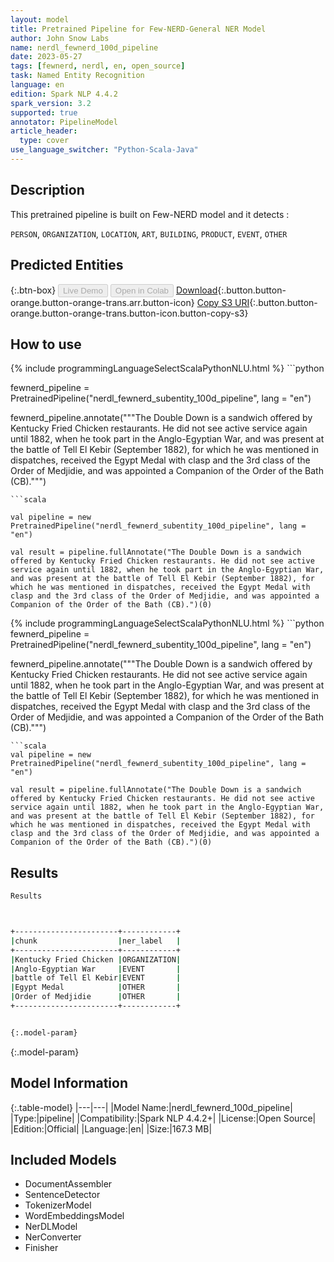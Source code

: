 ```yaml
---
layout: model
title: Pretrained Pipeline for Few-NERD-General NER Model
author: John Snow Labs
name: nerdl_fewnerd_100d_pipeline
date: 2023-05-27
tags: [fewnerd, nerdl, en, open_source]
task: Named Entity Recognition
language: en
edition: Spark NLP 4.4.2
spark_version: 3.2
supported: true
annotator: PipelineModel
article_header:
  type: cover
use_language_switcher: "Python-Scala-Java"
---
```


## Description

This pretrained pipeline is built on Few-NERD model and it detects :

`PERSON`, `ORGANIZATION`, `LOCATION`, `ART`, `BUILDING`, `PRODUCT`, `EVENT`, `OTHER`

## Predicted Entities



{:.btn-box}
<button class="button button-orange" disabled>Live Demo</button>
<button class="button button-orange" disabled>Open in Colab</button>
[Download](https://s3.amazonaws.com/auxdata.johnsnowlabs.com/public/models/nerdl_fewnerd_100d_pipeline_en_4.4.2_3.2_1685205191285.zip){:.button.button-orange.button-orange-trans.arr.button-icon}
[Copy S3 URI](s3://auxdata.johnsnowlabs.com/public/models/nerdl_fewnerd_100d_pipeline_en_4.4.2_3.2_1685205191285.zip){:.button.button-orange.button-orange-trans.button-icon.button-copy-s3}

## How to use

<div class="tabs-box" markdown="1">
{% include programmingLanguageSelectScalaPythonNLU.html %}
```python

fewnerd_pipeline = PretrainedPipeline("nerdl_fewnerd_subentity_100d_pipeline", lang = "en")

fewnerd_pipeline.annotate("""The Double Down is a sandwich offered by Kentucky Fried Chicken restaurants. He did not see active service again until 1882, when he took part in the Anglo-Egyptian War, and was present at the battle of Tell El Kebir (September 1882), for which he was mentioned in dispatches, received the Egypt Medal with clasp and the 3rd class of the Order of Medjidie, and was appointed a Companion of the Order of the Bath (CB).""")
```
```scala

val pipeline = new PretrainedPipeline("nerdl_fewnerd_subentity_100d_pipeline", lang = "en")

val result = pipeline.fullAnnotate("The Double Down is a sandwich offered by Kentucky Fried Chicken restaurants. He did not see active service again until 1882, when he took part in the Anglo-Egyptian War, and was present at the battle of Tell El Kebir (September 1882), for which he was mentioned in dispatches, received the Egypt Medal with clasp and the 3rd class of the Order of Medjidie, and was appointed a Companion of the Order of the Bath (CB).")(0)
```
</div>

<div class="tabs-box" markdown="1">
{% include programmingLanguageSelectScalaPythonNLU.html %}
```python
fewnerd_pipeline = PretrainedPipeline("nerdl_fewnerd_subentity_100d_pipeline", lang = "en")

fewnerd_pipeline.annotate("""The Double Down is a sandwich offered by Kentucky Fried Chicken restaurants. He did not see active service again until 1882, when he took part in the Anglo-Egyptian War, and was present at the battle of Tell El Kebir (September 1882), for which he was mentioned in dispatches, received the Egypt Medal with clasp and the 3rd class of the Order of Medjidie, and was appointed a Companion of the Order of the Bath (CB).""")
```
```scala
val pipeline = new PretrainedPipeline("nerdl_fewnerd_subentity_100d_pipeline", lang = "en")

val result = pipeline.fullAnnotate("The Double Down is a sandwich offered by Kentucky Fried Chicken restaurants. He did not see active service again until 1882, when he took part in the Anglo-Egyptian War, and was present at the battle of Tell El Kebir (September 1882), for which he was mentioned in dispatches, received the Egypt Medal with clasp and the 3rd class of the Order of Medjidie, and was appointed a Companion of the Order of the Bath (CB).")(0)
```
</div>

## Results

```bash
Results



+-----------------------+------------+
|chunk                  |ner_label   |
+-----------------------+------------+
|Kentucky Fried Chicken |ORGANIZATION|
|Anglo-Egyptian War     |EVENT       |
|battle of Tell El Kebir|EVENT       |
|Egypt Medal            |OTHER       |
|Order of Medjidie      |OTHER       |
+-----------------------+------------+


{:.model-param}
```

{:.model-param}
## Model Information

{:.table-model}
|---|---|
|Model Name:|nerdl_fewnerd_100d_pipeline|
|Type:|pipeline|
|Compatibility:|Spark NLP 4.4.2+|
|License:|Open Source|
|Edition:|Official|
|Language:|en|
|Size:|167.3 MB|

## Included Models

- DocumentAssembler
- SentenceDetector
- TokenizerModel
- WordEmbeddingsModel
- NerDLModel
- NerConverter
- Finisher